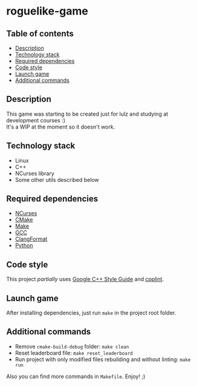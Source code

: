 # roguelike-game

## Table of contents

* [Description](#description)
* [Technology stack](#technology-stack)
* [Required dependencies](#required-dependencies)
* [Code style](#code-style)
* [Launch game](#launch-game)
* [Additional commands](#additional-commands)

## Description

This game was starting to be created just for lulz and studying at development courses :)\
It's a WIP at the moment so it doesn't work.

## Technology stack

* Linux
* C++
* NCurses library
* Some other utils described below

## Required dependencies

* [NCurses](https://www.gnu.org/software/ncurses)
* [CMake](https://cmake.org)
* [Make](https://www.gnu.org/software/make)
* [GCC](https://gcc.gnu.org)
* [ClangFormat](https://clang.llvm.org/docs/ClangFormat.html)
* [Python](https://www.python.org)

## Code style

This project _partially_ uses [Google C++ Style Guide](https://google.github.io/styleguide/cppguide.html) and [cpplint](https://google.github.io/styleguide/cppguide.html#cpplint).

## Launch game

After installing dependencies, just run `make` in the project root folder.

## Additional commands

* Remove `cmake-build-debug` folder: `make clean`
* Reset leaderboard file: `make reset_leaderboard`
* Run project with only modified files rebuilding and without linting: `make run`

Also you can find more commands in `Makefile`. Enjoy! ;)
